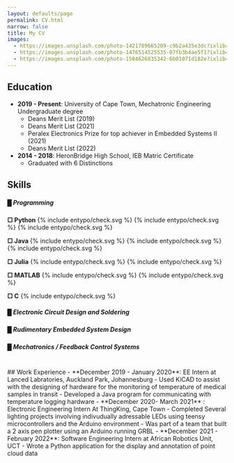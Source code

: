 ```yaml
---
layout: defaults/page
permalink: CV.html
narrow: false
title: My CV
images:
  - https://images.unsplash.com/photo-1421789665209-c9b2a435e3dc?ixlib=rb-0.3.5&ixid=eyJhcHBfaWQiOjEyMDd9&s=5b1016b885e7438c4633109d77368d4d&auto=format&fit=crop&w=1651&q=80
  - https://images.unsplash.com/photo-1476514525535-07fb3b4ae5f1?ixlib=rb-0.3.5&ixid=eyJhcHBfaWQiOjEyMDd9&s=468a8c18f5d811cf03c654b653b5089e&auto=format&fit=crop&w=1650&q=80
  - https://images.unsplash.com/photo-1504626835342-6b01071d182e?ixlib=rb-0.3.5&ixid=eyJhcHBfaWQiOjEyMDd9&s=975855d515c9d56352ee3bfe74287f2b&auto=format&fit=crop&w=1651&q=80
---
```


## Education
- **2019 - Present**:  University of Cape Town, Mechatronic Engineering Undergraduate degree
  - Deans Merit List (2019)
  - Deans Merit List (2021)
  - Peralex Electronics Prize for top achiever in Embedded Systems II (2021)
  - Deans Merit List (2022)
- **2014 - 2018**: HeronBridge High School, IEB Matric Certificate
  - Graduated with 6 Distinctions  

## Skills 
##### █ Programming 
<p class="d-flex align-items-center indent">
  <b>□ Python</b>
<span class="icon green ml-2">
  {% include entypo/check.svg %}
</span>
<span class="icon green ml-2">
  {% include entypo/check.svg %}
</span>
<span class="icon green ml-2">
  {% include entypo/check.svg %}
</span>
</p>


<p class="d-flex align-items-center indent">
  <b>□ Java  </b>
<span class="icon green ml-2">
  {% include entypo/check.svg %}
</span>
<span class="icon green ml-2">
  {% include entypo/check.svg %}
</span>
<span class="icon green ml-2">
  {% include entypo/check.svg %}
</span>
</p>

<p class="d-flex align-items-center indent">
  <b>□ Julia</b>
<span class="icon green ml-2">
  {% include entypo/check.svg %}
</span>
<span class="icon green ml-2">
  {% include entypo/check.svg %}
</span>
</p>

<p class="d-flex align-items-center indent">
  <b>□ MATLAB</b>
<span class="icon green ml-2">
  {% include entypo/check.svg %}
</span>
<span class="icon green ml-2">
  {% include entypo/check.svg %}
</span>
</p>

<p class="d-flex align-items-center indent">
  <b>□ C</b>
<span class="icon green ml-2">
  {% include entypo/check.svg %}
</span>
</p>


##### █ Electronic Circuit Design and Soldering
##### █ Rudimentary Embedded System Design
##### █ Mechatronics / Feedback Control Systems 

<br/>
## Work Experience
- **December 2019 - January 2020**: EE Intern at Lanced Labratories, Auckland Park, Johannesburg
  - Used KiCAD to assist with the designing of hardware for the monitoring of temperature of medical samples in transit
  - Developed a Java program for communicating with temperature logging hardware
- **December 2020- March 2021** : Electronic Engineering Intern At ThingKing, Cape Town
  - Completed Several lighting projects involving indivudually adressable LEDs using teensy microcontrollers and the Arduino environment
  - Was part of a team that built a 2 axis pen plotter using an Arduino running GRBL
- **December 2021 - February 2022**: Software Engineering Intern at African Robotics Unit, UCT
  - Wrote a Python application for the display and annotation of point cloud data

